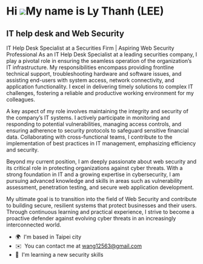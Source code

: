 Hi ![](https://user-images.githubusercontent.com/18350557/176309783-0785949b-9127-417c-8b55-ab5a4333674e.gif)My name is Ly Thanh (LEE)
======================================================================================================================================

IT help desk and Web Security
-----------------------------

IT Help Desk Specialist at a Securities Firm | Aspiring Web Security Professional As an IT Help Desk Specialist at a leading securities company, I play a pivotal role in ensuring the seamless operation of the organization’s IT infrastructure. My responsibilities encompass providing frontline technical support, troubleshooting hardware and software issues, and assisting end-users with system access, network connectivity, and application functionality. I excel in delivering timely solutions to complex IT challenges, fostering a reliable and productive working environment for my colleagues. 

A key aspect of my role involves maintaining the integrity and security of the company’s IT systems. I actively participate in monitoring and responding to potential vulnerabilities, managing access controls, and ensuring adherence to security protocols to safeguard sensitive financial data. Collaborating with cross-functional teams, I contribute to the implementation of best practices in IT management, emphasizing efficiency and security.

Beyond my current position, I am deeply passionate about web security and its critical role in protecting organizations against cyber threats. With a strong foundation in IT and a growing expertise in cybersecurity, I am pursuing advanced knowledge and skills in areas such as vulnerability assessment, penetration testing, and secure web application development.

My ultimate goal is to transition into the field of Web Security and contribute to building secure, resilient systems that protect businesses and their users. Through continuous learning and practical experience, I strive to become a proactive defender against evolving cyber threats in an increasingly interconnected world.

* 🌍  I'm based in Taipei city
* ✉️  You can contact me at [wang12563@gmail.com](mailto:wang12563@gmail.com)
* 🧠  I'm learning a new security skills

<!--
**62211/62211** is a ✨ _special_ ✨ repository because its `README.md` (this file) appears on your GitHub profile.

Here are some ideas to get you started:

- 🔭 I’m currently working on ...
- 🌱 I’m currently learning ...
- 👯 I’m looking to collaborate on ...
- 🤔 I’m looking for help with ...
- 💬 Ask me about ...
- 📫 How to reach me: ...
- 😄 Pronouns: ...
- ⚡ Fun fact: ...
-->
